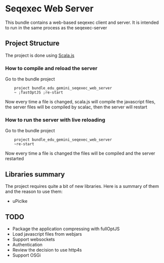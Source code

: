 # Seqexec Web Server

This bundle contains a web-based seqexec client and server. It is intended to run in the same process as the seqexec-server

## Project Structure

The project is done using [Scala.js]()

### How to compile and reload the server

Go to the bundle project

```
    project bundle_edu_gemini_seqexec_web_server
    ~ ;fastOptJS ;re-start
```

Now every time a file is changed, scala.js will compile the javascript files, the server files will be compiled by scalac, then the server will restart

### How to run the server with live reloading

Go to the bundle project

```
    project bundle_edu_gemini_seqexec_web_server
    ~re-start
```

Now every time a file is changed the files will be compiled and the server restarted

## Libraries summary

The project requires quite a bit of new libraries. Here is a summary of them and the reason to use them:

* uPiclke

## TODO

* Package the application compressing with fullOptJS
* Load javascript files from webjars
* Support websockets
* Authentication
* Review the decision to use http4s
* Support OSGi
